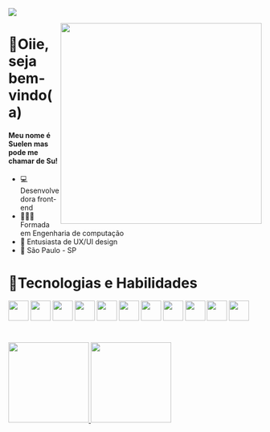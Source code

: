 ![](https://komarev.com/ghpvc/?username=sue-lima&color=5129c4)

<img align="right" width="400px" src="https://github.com/sue-lima/Green-Thumb/assets/54121204/c8a94895-4b33-4b25-b931-07cd9a233cce"/>

# 👋Oiie, seja bem-vindo(a)
#### Meu nome é Suelen mas pode me chamar de Su!

- 💻 Desenvolvedora front-end
- 👩🏻‍🎓 Formada em Engenharia de computação
- 🎨 Entusiasta de UX/UI design
- 📍 São Paulo - SP


# 🚀Tecnologias e Habilidades
<img src="https://cdn.jsdelivr.net/gh/devicons/devicon/icons/react/react-original.svg" width="40" height="40" /> <img src="https://cdn.jsdelivr.net/gh/devicons/devicon/icons/angularjs/angularjs-original.svg" width="40" height="40"/> <img src="https://cdn.jsdelivr.net/gh/devicons/devicon/icons/nextjs/nextjs-original.svg" width="40" height="40"/> <img src="https://cdn.jsdelivr.net/gh/devicons/devicon/icons/vuejs/vuejs-original.svg" width="40" height="40"/> <img src="https://cdn.jsdelivr.net/gh/devicons/devicon/icons/javascript/javascript-original.svg" width="40" height="40"/> <img src="https://cdn.jsdelivr.net/gh/devicons/devicon/icons/typescript/typescript-original.svg" width="40" height="40"/> <img src="https://cdn.jsdelivr.net/gh/devicons/devicon/icons/html5/html5-original.svg" width="40" height="40"/> <img src="https://cdn.jsdelivr.net/gh/devicons/devicon/icons/css3/css3-original.svg" width="40" height="40"/> <img src="https://cdn.jsdelivr.net/gh/devicons/devicon/icons/tailwindcss/tailwindcss-plain.svg" width="40" height="40"/> <img src="https://cdn.jsdelivr.net/gh/devicons/devicon/icons/git/git-original.svg" width="40" height="40"/> <img src="https://cdn.jsdelivr.net/gh/devicons/devicon/icons/jira/jira-original.svg" width="40" height="40"/> 

#
<div>
<a href="https://github.com/sue-lima">
<img height="160em" src="https://github-readme-stats.vercel.app/api/top-langs/?username=sue-lima&layout=compact&langs_count=7&theme=tokyonight"/>
<img height="160em" src="https://github-readme-stats.vercel.app/api?username=sue-lima&show_icons=true&theme=tokyonight&include_all_commits=true&count_private=true"/>
</div>
